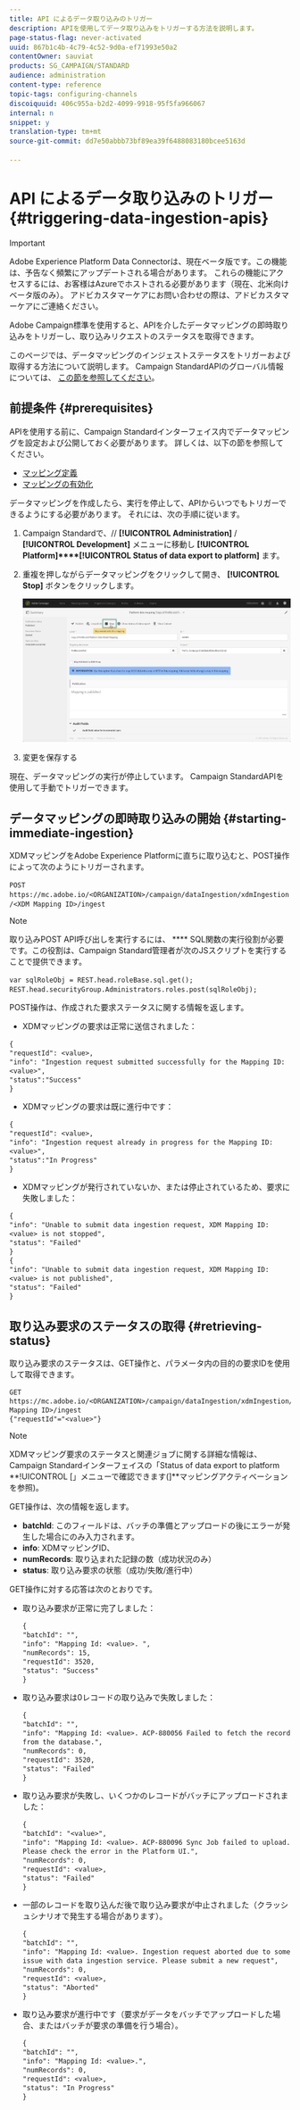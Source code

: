 ```yaml
---
title: API によるデータ取り込みのトリガー
description: APIを使用してデータ取り込みをトリガーする方法を説明します。
page-status-flag: never-activated
uuid: 867b1c4b-4c79-4c52-9d0a-ef71993e50a2
contentOwner: sauviat
products: SG_CAMPAIGN/STANDARD
audience: administration
content-type: reference
topic-tags: configuring-channels
discoiquuid: 406c955a-b2d2-4099-9918-95f5fa966067
internal: n
snippet: y
translation-type: tm+mt
source-git-commit: dd7e50abbb73bf89ea39f6488083180bcee5163d

---
```



# API によるデータ取り込みのトリガー {#triggering-data-ingestion-apis}

>[!IMPORTANT]
>
>Adobe Experience Platform Data Connectorは、現在ベータ版です。この機能は、予告なく頻繁にアップデートされる場合があります。 これらの機能にアクセスするには、お客様はAzureでホストされる必要があります（現在、北米向けベータ版のみ）。 アドビカスタマーケアにお問い合わせの際は、アドビカスタマーケアにご連絡ください。

Adobe Campaign標準を使用すると、APIを介したデータマッピングの即時取り込みをトリガーし、取り込みリクエストのステータスを取得できます。

このページでは、データマッピングのインジェストステータスをトリガーおよび取得する方法について説明します。 Campaign StandardAPIのグローバル情報については、 [この節を参照してください](../../api/using/about-campaign-standard-apis.md)。

## 前提条件 {#prerequisites}

APIを使用する前に、Campaign Standardインターフェイス内でデータマッピングを設定および公開しておく必要があります。 詳しくは、以下の節を参照してください。

* [マッピング定義](../../developing/using/aep-mapping-definition.md)
* [マッピングの有効化](../../developing/using/aep-mapping-activation.md)

データマッピングを作成したら、実行を停止して、APIからいつでもトリガーできるようにする必要があります。 それには、次の手順に従います。

1. Campaign Standardで、// **[!UICONTROL Administration]** / **[!UICONTROL Development]** メニューに移動し **[!UICONTROL Platform]****[!UICONTROL Status of data export to platform]** ます。

1. 重複を押しながらデータマッピングをクリックして開き、 **[!UICONTROL Stop]** ボタンをクリックします。

   ![](assets/aep_datamapping_stop.png)

1. 変更を保存する

現在、データマッピングの実行が停止しています。 Campaign StandardAPIを使用して手動でトリガーできます。

## データマッピングの即時取り込みの開始 {#starting-immediate-ingestion}

XDMマッピングをAdobe Experience Platformに直ちに取り込むと、POST操作によって次のようにトリガーされます。

`POST https://mc.adobe.io/<ORGANIZATION>/campaign/dataIngestion/xdmIngestion/<XDM Mapping ID>/ingest`

>[!NOTE]
>
>取り込みPOST API呼び出しを実行するには、 **** SQL関数の実行役割が必要です。この役割は、Campaign Standard管理者が次のJSスクリプトを実行することで提供できます。
>
>`var sqlRoleObj = REST.head.roleBase.sql.get();
REST.head.securityGroup.Administrators.roles.post(sqlRoleObj);`

POST操作は、作成された要求ステータスに関する情報を返します。

* XDMマッピングの要求は正常に送信されました：

```
{
"requestId": <value>,
"info": "Ingestion request submitted successfully for the Mapping ID: <value>",
"status":"Success"
}
```

* XDMマッピングの要求は既に進行中です：

```
{
"requestId": <value>,
"info": "Ingestion request already in progress for the Mapping ID: <value>",
"status":"In Progress"
}
```

* XDMマッピングが発行されていないか、または停止されているため、要求に失敗しました：

```
{
"info": "Unable to submit data ingestion request, XDM Mapping ID: <value> is not stopped",
"status": "Failed"
}
{
"info": "Unable to submit data ingestion request, XDM Mapping ID: <value> is not published",
"status": "Failed"
}
```

## 取り込み要求のステータスの取得 {#retrieving-status}

取り込み要求のステータスは、GET操作と、パラメータ内の目的の要求IDを使用して取得できます。

```
GET https://mc.adobe.io/<ORGANIZATION>/campaign/dataIngestion/xdmIngestion/<XDM Mapping ID>/ingest
{"requestId"="<value>"}
```

>[!NOTE]
XDMマッピング要求のステータスと関連ジョブに関する詳細な情報は、Campaign Standardインターフェイスの「Status of data export to platform **!UICONTROL [」メニューで確認できます(]**マッピングアクティベーションを参照[](../../developing/using/aep-mapping-activation.md))。

GET操作は、次の情報を返します。

* **batchId**: このフィールドは、バッチの準備とアップロードの後にエラーが発生した場合にのみ入力されます。
* **info**: XDMマッピングID、
* **numRecords**: 取り込まれた記録の数（成功状況のみ）
* **status**: 取り込み要求の状態（成功/失敗/進行中）

GET操作に対する応答は次のとおりです。

* 取り込み要求が正常に完了しました：

   ```
   {
   "batchId": "",
   "info": "Mapping Id: <value>. ",
   "numRecords": 15,
   "requestId": 3520,
   "status": "Success"
   }
   ```

* 取り込み要求は0レコードの取り込みで失敗しました：

   ```
   {
   "batchId": "",
   "info": "Mapping Id: <value>. ACP-880056 Failed to fetch the record from the database.",
   "numRecords": 0,
   "requestId": 3520,
   "status": "Failed"
   }
   ```

* 取り込み要求が失敗し、いくつかのレコードがバッチにアップロードされました：

   ```
   {
   "batchId": "<value>",
   "info": "Mapping Id: <value>. ACP-880096 Sync Job failed to upload. Please check the error in the Platform UI.",
   "numRecords": 0,
   "requestId": <value>,
   "status": "Failed"
   }
   ```

* 一部のレコードを取り込んだ後で取り込み要求が中止されました（クラッシュシナリオで発生する場合があります）。

   ```
   {
   "batchId": "",
   "info": "Mapping Id: <value>. Ingestion request aborted due to some issue with data ingestion service. Please submit a new request",
   "numRecords": 0,
   "requestId": <value>,
   "status": "Aborted"
   }
   ```

* 取り込み要求が進行中です（要求がデータをバッチでアップロードした場合、またはバッチが要求の準備を行う場合）。

   ```
   {
   "batchId": "",
   "info": "Mapping Id: <value>.",
   "numRecords": 0,
   "requestId": <value>,
   "status": "In Progress"
   }
   ```
